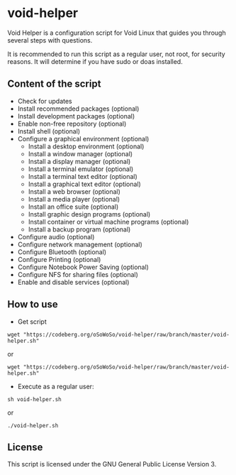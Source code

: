 # void-helper

Void Helper is a configuration script for Void Linux that guides you through several steps with questions.

It is recommended to run this script as a regular user, not root, for security reasons. It will determine if you have sudo or doas installed.

## Content of the script

* Check for updates
* Install recommended packages (optional)
* Install development packages (optional)
* Enable non-free repository (optional)
* Install shell (optional)
* Configure a graphical environment (optional)
	* Install a desktop environment (optional)
	* Install a window manager (optional)
	* Install a display manager (optional)
	* Install a terminal emulator (optional)
	* Install a terminal text editor (optional)
	* Install a graphical text editor (optional)
	* Install a web browser (optional)
	* Install a media player (optional)
	* Install an office suite (optional)
	* Install graphic design programs (optional)
	* Install container or virtual machine programs (optional)
	* Install a backup program (optional)
* Configure audio (optional)
* Configure network management (optional)
* Configure Bluetooth (optional)
* Configure Printing (optional)
* Configure Notebook Power Saving (optional)
* Configure NFS for sharing files (optional)
* Enable and disable services (optional)

## How to use

* Get script

`wget "https://codeberg.org/oSoWoSo/void-helper/raw/branch/master/void-helper.sh"`

or

`wget "https://codeberg.org/oSoWoSo/void-helper/raw/branch/master/void-helper.sh"`

* Execute as a regular user:

`sh void-helper.sh`

or

`./void-helper.sh`

## License

This script is licensed under the GNU General Public License Version 3.
